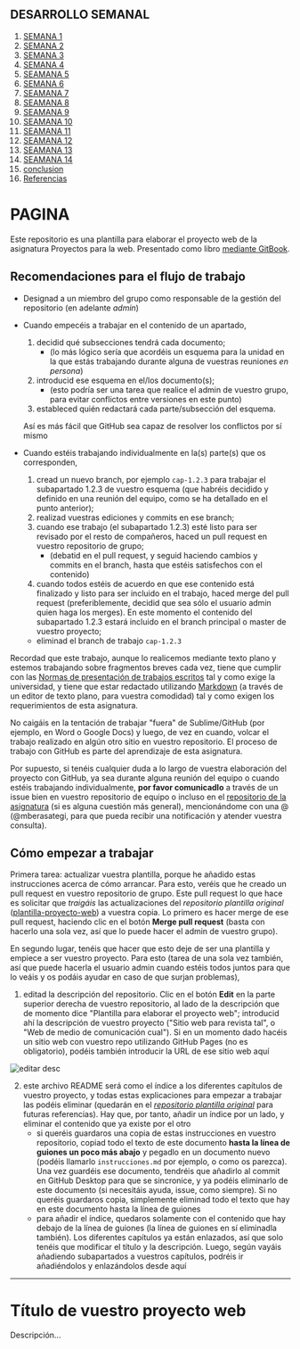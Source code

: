 ## DESARROLLO SEMANAL

1. [SEMANA 1](0-introduccion.md)
2. [SEMANA 2](1-estrategia.md)
3. [SEMANA 3](2-alcance.md)
4. [SEMANA 4](3-estructura.md)
5. [SEAMANA 5](4-esqueleto.md)
6. [SEMANA 6](5-superficie.md)
7. [SEAMANA 7](6-A.md)
8. [SEAMANA 8](6-B.md)
9. [SEAMANA 9](6-C.md)
10. [SEAMANA 10](6-D.md)
11. [SEAMANA 11](6E.md)
12. [SEAMANA 12](6-F.md)
13. [SEAMANA 13](6-G.md)
14. [SEAMANA 14](6-H.md)
15. [conclusion](6-I.md)
16. [Referencias](6-J.md#referencias)
# PAGINA

Este repositorio es una plantilla para elaborar el proyecto web de la asignatura Proyectos para la web. Presentado como libro [mediante GitBook](https://www.gitbook.com/book/deustopweb/plantilla-libro-pweb/).

## Recomendaciones para el flujo de trabajo

- Designad a un miembro del grupo como responsable de la gestión del repositorio (en adelante _admin_)
- Cuando empecéis a trabajar en el contenido de un apartado, 
    1. decidid qué subsecciones tendrá cada documento;
        + (lo más lógico sería que acordéis un esquema para la unidad en la que estás trabajando durante alguna de vuestras reuniones _en persona_)
    2. introducid ese esquema en el/los documento(s);
        + (esto podría ser una tarea que realice el admin de vuestro grupo, para evitar conflictos entre versiones en este punto) 
    3. estableced quién redactará cada parte/subsección del esquema.
    
    Así es más fácil que GitHub sea capaz de resolver los conflictos por sí mismo
- Cuando estéis trabajando individualmente en la(s) parte(s) que os corresponden, 
    1. cread un nuevo branch, por ejemplo `cap-1.2.3` para trabajar el subapartado 1.2.3 de vuestro esquema (que habréis decidido y definido en una reunión del equipo, como se ha detallado en el punto anterior);
    2. realizad vuestras ediciones y commits en ese branch;
    3. cuando ese trabajo (el subapartado 1.2.3) esté listo para ser revisado por el resto de compañeros, haced un pull request en vuestro repositorio de grupo;
        + (debatid en el pull request, y seguid haciendo cambios y commits en el branch, hasta que estéis satisfechos con el contenido)
    4. cuando todos estéis de acuerdo en que ese contenido está finalizado y listo para ser incluido en el trabajo, haced merge del pull request (preferiblemente, decidid que sea sólo el usuario admin quien haga los merges). En este momento el contenido del subapartado 1.2.3 estará incluido en el branch principal o master de vuestro proyecto;
    + eliminad el branch de trabajo `cap-1.2.3`

Recordad que este trabajo, aunque lo realicemos mediante texto plano y estemos trabajando sobre fragmentos breves cada vez, tiene que cumplir con las [Normas de presentación de trabajos escritos](https://alud.deusto.es/mod/resource/view.php?id=123494) tal y como exige la universidad, y tiene que estar redactado utilizando [Markdown](https://github.com/DeustoPWEB/pweb2017/blob/master/markdown.md) (a través de un editor de texto plano, para vuestra comodidad) tal y como exigen los requerimientos de esta asignatura.

No caigáis en la tentación de trabajar "fuera" de Sublime/GitHub (por ejemplo, en Word o Google Docs) y luego, de vez en cuando, volcar el trabajo realizado en algún otro sitio en vuestro repositorio. El proceso de trabajo con GitHub es parte del aprendizaje de esta asignatura.

Por supuesto, si tenéis cualquier duda a lo largo de vuestra elaboración del proyecto con GitHub, ya sea durante alguna reunión del equipo o cuando estéis trabajando individualmente, **por favor comunicadlo** a través de un issue bien en vuestro repositorio de equipo o incluso en el [repositorio de la asignatura](https://github.com/DeustoPWEB/pweb2017/issues) (si es alguna cuestión más general), mencionándome con una @ (@mberasategi, para que pueda recibir una notificación y atender vuestra consulta).

## Cómo empezar a trabajar

Primera tarea: actualizar vuestra plantilla, porque he añadido estas instrucciones acerca de cómo arrancar. Para esto, veréis que he creado un pull request en vuestro repositorio de grupo. Este pull request lo que hace es solicitar que _traigáis_ las actualizaciones del _repositorio plantilla original_ ([plantilla-proyecto-web](http://https://github.com/DeustoPWEB/plantilla-proyecto-web)) a vuestra copia. Lo primero es hacer merge de ese pull request, haciendo clic en el botón **Merge pull request** (basta con hacerlo una sola vez, así que lo puede hacer el admin de vuestro grupo).

En segundo lugar, tenéis que hacer que esto deje de ser una plantilla y empiece a ser vuestro proyecto. Para esto (tarea de una sola vez también, así que puede hacerla el usuario admin cuando estéis todos juntos para que lo veáis y os podáis ayudar en caso de que surjan problemas),

1. editad la descripción del repositorio. Clic en el botón **Edit** en la parte superior derecha de vuestro repositorio, al lado de la descripción que de momento dice "Plantilla para elaborar el proyecto web"; introducid ahí la descripción de vuestro proyecto ("Sitio web para revista tal", o "Web de medio de comunicación cual"). Si en un momento dado hacéis un sitio web con vuestro repo utilizando GitHub Pages (no es obligatorio), podéis también introducir la URL de ese sitio web aquí

  ![editar desc](recursos/editar-desc.png)

2. este archivo README será como el índice a los diferentes capítulos de vuestro proyecto, y todas estas explicaciones para empezar a trabajar las podéis eliminar (quedarán en el [_repositorio plantilla original_](http://https://github.com/DeustoPWEB/plantilla-proyecto-web) para futuras referencias). Hay que, por tanto, añadir un índice por un lado, y eliminar el contenido que ya existe por el otro
    - si queréis guardaros una copia de estas instrucciones en vuestro repositorio, copiad todo el texto de este documento **hasta la línea de guiones un poco más abajo** y pegadlo en un documento nuevo (podéis llamarlo `instrucciones.md` por ejemplo, o como os parezca). Una vez guardéis ese documento, tendréis que añadirlo al commit en GitHub Desktop para que se sincronice, y ya podéis eliminarlo de este documento (si necesitáis ayuda, issue, como siempre). Si no queréis guardaros copia, simplemente eliminad todo el texto que hay en este documento hasta la línea de guiones
    - para añadir el índice, quedaros solamente con el contenido que hay debajo de la línea de guiones (la línea de guiones en sí eliminadla también). Los diferentes capítulos ya están enlazados, así que solo tenéis que modificar el título y la descripción. Luego, según vayáis añadiendo subapartados a vuestros capítulos, podréis ir añadiéndolos y enlazándolos desde aquí


--------------------

# Título de vuestro proyecto web

Descripción...


